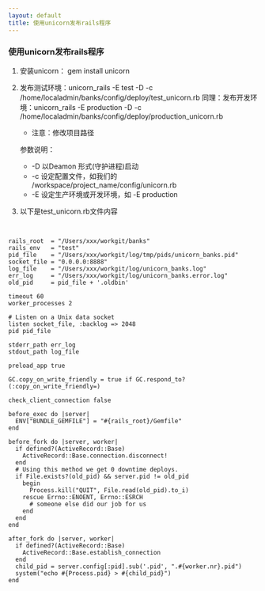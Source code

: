 ```yaml
---
layout: default
title: 使用unicorn发布rails程序
---
```


### 使用unicorn发布rails程序
1. 安装unicorn： gem install unicorn
2. 发布测试环境：unicorn_rails -E test -D -c /home/localadmin/banks/config/deploy/test_unicorn.rb
   同理：发布开发环境：unicorn_rails -E production -D -c /home/localadmin/banks/config/deploy/production_unicorn.rb
   * 注意：修改项目路径
  
   参数说明：
	* -D 以Deamon 形式(守护进程)启动
	* -c 设定配置文件，如我们的 /workspace/project_name/config/unicorn.rb
	* -E 设定生产环境或开发环境，如 -E production
3. 以下是test_unicorn.rb文件内容  
<pre>   
<code>
rails_root  = "/Users/xxx/workgit/banks"
rails_env   = "test"
pid_file    = "/Users/xxx/workgit/log/tmp/pids/unicorn_banks.pid"
socket_file = "0.0.0.0:8888"
log_file    = "/Users/xxx/workgit/log/unicorn_banks.log"
err_log     = "/Users/xxx/workgit/log/unicorn_banks.error.log"
old_pid     = pid_file + '.oldbin'

timeout 60
worker_processes 2

# Listen on a Unix data socket
listen socket_file, :backlog => 2048
pid pid_file

stderr_path err_log
stdout_path log_file

preload_app true

GC.copy_on_write_friendly = true if GC.respond_to?(:copy_on_write_friendly=)

check_client_connection false

before_exec do |server|
  ENV["BUNDLE_GEMFILE"] = "#{rails_root}/Gemfile"
end

before_fork do |server, worker|
  if defined?(ActiveRecord::Base)
    ActiveRecord::Base.connection.disconnect!
  end
  # Using this method we get 0 downtime deploys.
  if File.exists?(old_pid) && server.pid != old_pid
    begin
      Process.kill("QUIT", File.read(old_pid).to_i)
    rescue Errno::ENOENT, Errno::ESRCH
      # someone else did our job for us
    end
  end
end

after_fork do |server, worker|
  if defined?(ActiveRecord::Base)
    ActiveRecord::Base.establish_connection
  end
  child_pid = server.config[:pid].sub('.pid', ".#{worker.nr}.pid")
  system("echo #{Process.pid} > #{child_pid}")
end
<code>